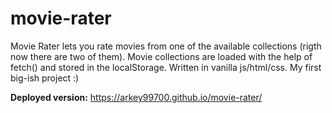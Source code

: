 # movie-rater
Movie Rater lets you rate movies from one of the available collections (rigth now there are two of them). Movie collections are loaded with the help of fetch() and stored in the localStorage. Written in vanilla js/html/css. My first big-ish project :)

**Deployed version:** https://arkey99700.github.io/movie-rater/
